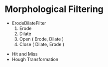 Morphological Filtering
=======================
- ErodeDilateFilter
  1. Erode
  1. Dilate
  1. Open  ( Erode,  Dilate )
  1. Close ( Dilate, Erode  )
* Hit and Miss
* Hough Transformation
